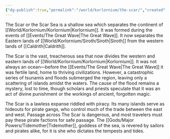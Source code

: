 ```yaml
---
{"dg-publish":true,"permalink":"/world/korlornium/the-scar/","created":"2025-02-23T23:28:27.140-07:00"}
---
```



The Scar or the Scar Sea is a shallow sea which separates the continent of [[World/Korlornium/Korlornium\|Korlornium]]. It was formed during the events of [[Events/The Great Wave\|The Great Wave]]. It now separates the Eastern lands of [[World/Korlornium/Siroth/Siroth\|Siroth]] from the western lands of [[Caldrith\|Caldrith]].

The Scar is the vast, treacherous sea that now divides the western and eastern lands of [[World/Korlornium/Korlornium\|Korlornium]]. It was not always an ocean—before the [[Events/The Great Wave\|The Great Wave]] it was fertile land, home to thriving civilizations. However, a catastrophic series of tsunamis and floods submerged the region, leaving only a scattering of islands amidst the waters. The cause of the flood remains a mystery, lost to time, though scholars and priests speculate that it was an act of divine punishment or the workings of ancient, forgotten magic.

The Scar is a lawless expanse riddled with piracy. Its many islands serve as hideouts for pirate gangs, who control much of the trade between the east and west. Passage across The Scar is dangerous, and most travelers must pay these pirate factions for safe passage. The [[Gods/Major Powers/Tidemother\|Tidemother]], goddess of the sea, is revered by sailors and pirates alike, for it is she who dictates the tempests and tides.
